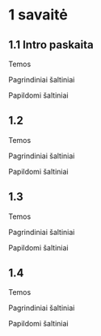 # 1 savaitė

## 1.1 Intro paskaita

Temos

Pagrindiniai šaltiniai

Papildomi šaltiniai

## 1.2

Temos

Pagrindiniai šaltiniai

Papildomi šaltiniai

## 1.3

Temos

Pagrindiniai šaltiniai

Papildomi šaltiniai

## 1.4

Temos

Pagrindiniai šaltiniai

Papildomi šaltiniai
